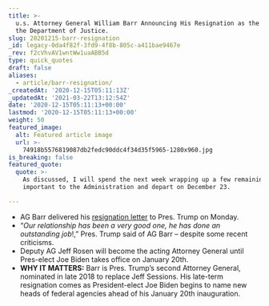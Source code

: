 ```yaml
---
title: >-
  u.s. Attorney General William Barr Announcing His Resignation as the Head of
  the Department of Justice.
slug: 20201215-barr-resignation
_id: legacy-0da4f82f-3fd9-4f8b-805c-a411bae9467e
_rev: f2cVhvAV1wntWw1uaABB5d
type: quick_quotes
draft: false
aliases:
  - article/barr-resignation/
_createdAt: '2020-12-15T05:11:13Z'
_updatedAt: '2021-03-22T13:12:54Z'
date: '2020-12-15T05:11:13+00:00'
lastmod: '2020-12-15T05:11:13+00:00'
weight: 50
featured_image:
  alt: Featured article image
  url: >-
    74918b5576819087db2fedc90ddc4f34d35f5965-1280x960.jpg
is_breaking: false
featured_quote:
  quote: >-
    As discussed, I will spend the next week wrapping up a few remaining matters
    important to the Administration and depart on December 23.

---
```

* AG Barr delivered his [resignation letter](https://twitter.com/realDonaldTrump/status/1338614514493878273/photo/1) to Pres. Trump on Monday.
* “_Our relationship has been a very good one, he has done an outstanding job_!,” Pres. Trump said of AG Barr – despite some recent criticisms.
* Deputy AG Jeff Rosen will become the acting Attorney General until Pres-elect Joe Biden takes office on January 20th.
* **WHY IT MATTERS:** Barr is Pres. Trump’s second Attorney General, nominated in late 2018 to replace Jeff Sessions. His late-term resignation comes as President-elect Joe Biden begins to name new heads of federal agencies ahead of his January 20th inauguration.